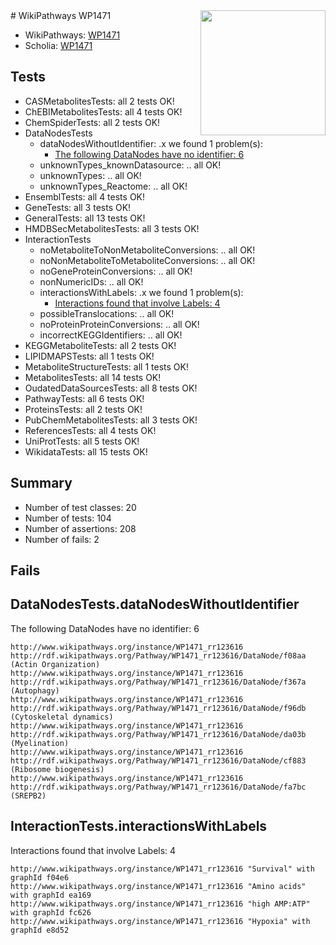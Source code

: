 <img style="float: right; width: 200px" src="https://upload.wikimedia.org/wikipedia/commons/thumb/8/83/Wplogo_with_text_500.png/640px-Wplogo_with_text_500.png" />
# WikiPathways WP1471

* WikiPathways: [WP1471](https://new.wikipathways.org/pathways/WP1471)
* Scholia: [WP1471](https://scholia.toolforge.org/wikipathways/WP1471)
## Tests
* CASMetabolitesTests: all 2 tests OK!
* ChEBIMetabolitesTests: all 4 tests OK!
* ChemSpiderTests: all 2 tests OK!
* DataNodesTests
    * dataNodesWithoutIdentifier: .x we found 1 problem(s):
        * [The following DataNodes have no identifier: 6](#d2d32fa5)
    * unknownTypes_knownDatasource: .. all OK!
    * unknownTypes: .. all OK!
    * unknownTypes_Reactome: .. all OK!
* EnsemblTests: all 4 tests OK!
* GeneTests: all 3 tests OK!
* GeneralTests: all 13 tests OK!
* HMDBSecMetabolitesTests: all 3 tests OK!
* InteractionTests
    * noMetaboliteToNonMetaboliteConversions: .. all OK!
    * noNonMetaboliteToMetaboliteConversions: .. all OK!
    * noGeneProteinConversions: .. all OK!
    * nonNumericIDs: .. all OK!
    * interactionsWithLabels: .x we found 1 problem(s):
        * [Interactions found that involve Labels: 4](#630d267b)
    * possibleTranslocations: .. all OK!
    * noProteinProteinConversions: .. all OK!
    * incorrectKEGGIdentifiers: .. all OK!
* KEGGMetaboliteTests: all 2 tests OK!
* LIPIDMAPSTests: all 1 tests OK!
* MetaboliteStructureTests: all 1 tests OK!
* MetabolitesTests: all 14 tests OK!
* OudatedDataSourcesTests: all 8 tests OK!
* PathwayTests: all 6 tests OK!
* ProteinsTests: all 2 tests OK!
* PubChemMetabolitesTests: all 3 tests OK!
* ReferencesTests: all 4 tests OK!
* UniProtTests: all 5 tests OK!
* WikidataTests: all 15 tests OK!


## Summary

* Number of test classes: 20
* Number of tests: 104
* Number of assertions: 208
* Number of fails: 2

## Fails

<a name="d2d32fa5" />

## DataNodesTests.dataNodesWithoutIdentifier

The following DataNodes have no identifier: 6
```
http://www.wikipathways.org/instance/WP1471_rr123616 http://rdf.wikipathways.org/Pathway/WP1471_rr123616/DataNode/f08aa (Actin Organization)
http://www.wikipathways.org/instance/WP1471_rr123616 http://rdf.wikipathways.org/Pathway/WP1471_rr123616/DataNode/f367a (Autophagy)
http://www.wikipathways.org/instance/WP1471_rr123616 http://rdf.wikipathways.org/Pathway/WP1471_rr123616/DataNode/f96db (Cytoskeletal dynamics)
http://www.wikipathways.org/instance/WP1471_rr123616 http://rdf.wikipathways.org/Pathway/WP1471_rr123616/DataNode/da03b (Myelination)
http://www.wikipathways.org/instance/WP1471_rr123616 http://rdf.wikipathways.org/Pathway/WP1471_rr123616/DataNode/cf883 (Ribosome biogenesis)
http://www.wikipathways.org/instance/WP1471_rr123616 http://rdf.wikipathways.org/Pathway/WP1471_rr123616/DataNode/fa7bc (SREPB2)
```

<a name="630d267b" />

## InteractionTests.interactionsWithLabels

Interactions found that involve Labels: 4
```
http://www.wikipathways.org/instance/WP1471_rr123616 "Survival" with graphId f04e6
http://www.wikipathways.org/instance/WP1471_rr123616 "Amino acids" with graphId ea169
http://www.wikipathways.org/instance/WP1471_rr123616 "high AMP:ATP" with graphId fc626
http://www.wikipathways.org/instance/WP1471_rr123616 "Hypoxia" with graphId e8d52
```

